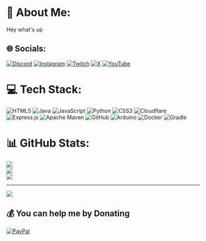 # 💫 About Me:
Hey what's up


## 🌐 Socials:
[![Discord](https://img.shields.io/badge/Discord-%237289DA.svg?logo=discord&logoColor=white)](https://discord.gg/uyWXqwKuYs) [![Instagram](https://img.shields.io/badge/Instagram-%23E4405F.svg?logo=Instagram&logoColor=white)](https://instagram.com/c0nstrukt) [![Twitch](https://img.shields.io/badge/Twitch-%239146FF.svg?logo=Twitch&logoColor=white)](https://twitch.tv/c0nstrukt) [![X](https://img.shields.io/badge/X-black.svg?logo=X&logoColor=white)](https://x.com/ConGHG_) [![YouTube](https://img.shields.io/badge/YouTube-%23FF0000.svg?logo=YouTube&logoColor=white)](https://youtube.com/@UCVh1TonywzRUIzY1UEax_nA) 

# 💻 Tech Stack:
![HTML5](https://img.shields.io/badge/html5-%23E34F26.svg?style=flat&logo=html5&logoColor=white) ![Java](https://img.shields.io/badge/java-%23ED8B00.svg?style=flat&logo=openjdk&logoColor=white) ![JavaScript](https://img.shields.io/badge/javascript-%23323330.svg?style=flat&logo=javascript&logoColor=%23F7DF1E) ![Python](https://img.shields.io/badge/python-3670A0?style=flat&logo=python&logoColor=ffdd54) ![CSS3](https://img.shields.io/badge/css3-%231572B6.svg?style=flat&logo=css3&logoColor=white) ![Cloudflare](https://img.shields.io/badge/Cloudflare-F38020?style=flat&logo=Cloudflare&logoColor=white) ![Express.js](https://img.shields.io/badge/express.js-%23404d59.svg?style=flat&logo=express&logoColor=%2361DAFB) ![Apache Maven](https://img.shields.io/badge/Apache%20Maven-C71A36?style=flat&logo=Apache%20Maven&logoColor=white) ![GitHub](https://img.shields.io/badge/github-%23121011.svg?style=flat&logo=github&logoColor=white) ![Arduino](https://img.shields.io/badge/-Arduino-00979D?style=flat&logo=Arduino&logoColor=white) ![Docker](https://img.shields.io/badge/docker-%230db7ed.svg?style=flat&logo=docker&logoColor=white) ![Gradle](https://img.shields.io/badge/Gradle-02303A.svg?style=flat&logo=Gradle&logoColor=white)
# 📊 GitHub Stats:
![](https://github-readme-stats.vercel.app/api?username=construktdev&theme=dark&hide_border=false&include_all_commits=true&count_private=false)<br/>
![](https://github-readme-streak-stats.herokuapp.com/?user=construktdev&theme=dark&hide_border=false)<br/>
![](https://github-readme-stats.vercel.app/api/top-langs/?username=construktdev&theme=dark&hide_border=false&include_all_commits=true&count_private=false&layout=compact)

---
[![](https://visitcount.itsvg.in/api?id=construktdev&icon=1&color=0)](https://visitcount.itsvg.in)

  ## 💰 You can help me by Donating
  [![PayPal](https://img.shields.io/badge/PayPal-00457C?style=for-the-badge&logo=paypal&logoColor=white)](https://paypal.me/C0NGHG) 

  
<!-- Proudly created with GPRM ( https://gprm.itsvg.in ) -->
